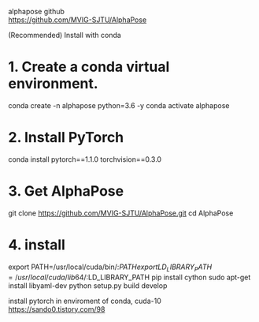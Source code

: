alphapose github  
https://github.com/MVIG-SJTU/AlphaPose  

(Recommended) Install with conda  
# 1. Create a conda virtual environment.
conda create -n alphapose python=3.6 -y
conda activate alphapose

# 2. Install PyTorch
conda install pytorch==1.1.0 torchvision==0.3.0

# 3. Get AlphaPose
git clone https://github.com/MVIG-SJTU/AlphaPose.git
cd AlphaPose

# 4. install
export PATH=/usr/local/cuda/bin/:$PATH
export LD_LIBRARY_PATH=/usr/local/cuda/lib64/:$LD_LIBRARY_PATH
pip install cython
sudo apt-get install libyaml-dev
python setup.py build develop

install pytorch in enviroment of conda, cuda-10
https://sando0.tistory.com/98


